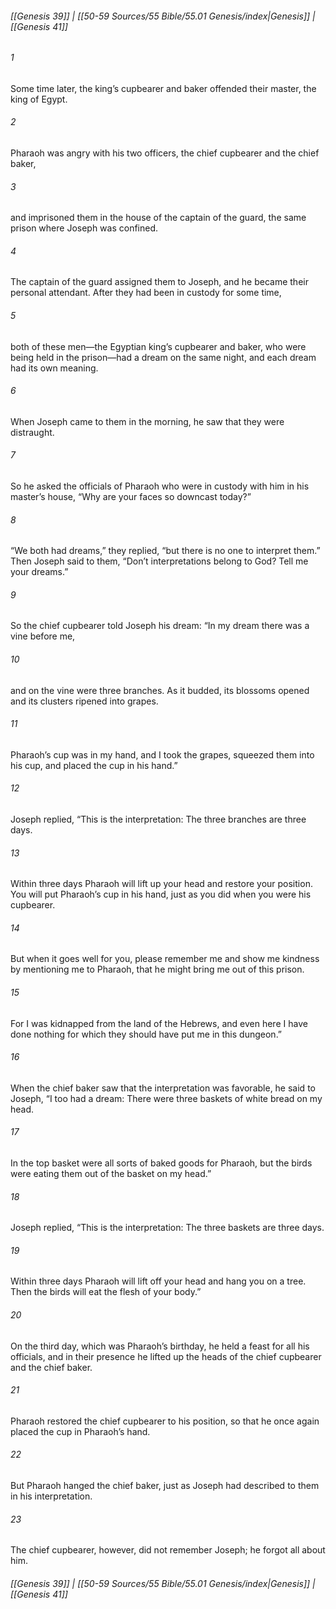 
###### [[Genesis 39]] | [[50-59 Sources/55 Bible/55.01 Genesis/index|Genesis]] | [[Genesis 41]]

###### 1
Some time later, the king’s cupbearer and baker offended their master, the king of Egypt.
###### 2
Pharaoh was angry with his two officers, the chief cupbearer and the chief baker,
###### 3
and imprisoned them in the house of the captain of the guard, the same prison where Joseph was confined.
###### 4
The captain of the guard assigned them to Joseph, and he became their personal attendant. After they had been in custody for some time,
###### 5
both of these men—the Egyptian king’s cupbearer and baker, who were being held in the prison—had a dream on the same night, and each dream had its own meaning.
###### 6
When Joseph came to them in the morning, he saw that they were distraught.
###### 7
So he asked the officials of Pharaoh who were in custody with him in his master’s house, “Why are your faces so downcast today?”
###### 8
“We both had dreams,” they replied, “but there is no one to interpret them.” Then Joseph said to them, “Don’t interpretations belong to God? Tell me your dreams.”
###### 9
So the chief cupbearer told Joseph his dream: “In my dream there was a vine before me,
###### 10
and on the vine were three branches. As it budded, its blossoms opened and its clusters ripened into grapes.
###### 11
Pharaoh’s cup was in my hand, and I took the grapes, squeezed them into his cup, and placed the cup in his hand.”
###### 12
Joseph replied, “This is the interpretation: The three branches are three days.
###### 13
Within three days Pharaoh will lift up your head and restore your position. You will put Pharaoh’s cup in his hand, just as you did when you were his cupbearer.
###### 14
But when it goes well for you, please remember me and show me kindness by mentioning me to Pharaoh, that he might bring me out of this prison.
###### 15
For I was kidnapped from the land of the Hebrews, and even here I have done nothing for which they should have put me in this dungeon.”
###### 16
When the chief baker saw that the interpretation was favorable, he said to Joseph, “I too had a dream: There were three baskets of white bread on my head.
###### 17
In the top basket were all sorts of baked goods for Pharaoh, but the birds were eating them out of the basket on my head.”
###### 18
Joseph replied, “This is the interpretation: The three baskets are three days.
###### 19
Within three days Pharaoh will lift off your head and hang you on a tree. Then the birds will eat the flesh of your body.”
###### 20
On the third day, which was Pharaoh’s birthday, he held a feast for all his officials, and in their presence he lifted up the heads of the chief cupbearer and the chief baker.
###### 21
Pharaoh restored the chief cupbearer to his position, so that he once again placed the cup in Pharaoh’s hand.
###### 22
But Pharaoh hanged the chief baker, just as Joseph had described to them in his interpretation.
###### 23
The chief cupbearer, however, did not remember Joseph; he forgot all about him.

###### [[Genesis 39]] | [[50-59 Sources/55 Bible/55.01 Genesis/index|Genesis]] | [[Genesis 41]]

